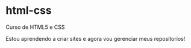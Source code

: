 # html-css
 Curso de HTML5 e CSS

Estou aprendendo a criar sites e agora vou gerenciar meus repositorios!